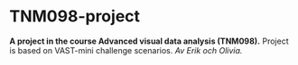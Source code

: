 # TNM098-project

**A project in the course Advanced visual data analysis  (TNM098).** 
Project is based on VAST-mini challenge scenarios. 
*Av Erik och Olivia.*